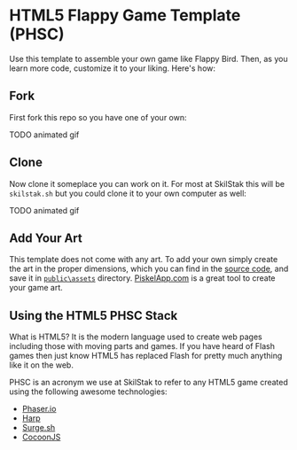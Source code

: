 # HTML5 Flappy Game Template (PHSC)

Use this template to assemble your own game like Flappy Bird. Then, as
you learn more code, customize it to your liking. Here's how:

## Fork

First fork this repo so you have one of your own:

TODO animated gif

## Clone

Now clone it someplace you can work on it. For most at SkilStak this
will be `skilstak.sh` but you could clone it to your own computer as
well:

TODO animated gif

## Add Your Art

This template does not come with any art. To add your own simply
create the art in the proper dimensions, which you can find in the
[source code](public/js), and save it in [`public\assets`](public/assets)
directory. [PiskelApp.com][] is a great tool to create your game
art.

## Using the HTML5 PHSC Stack

What is HTML5? It is the modern language used to create web pages
including those with moving parts and games. If you have heard of
Flash games then just know HTML5 has replaced Flash for pretty much
anything like it on the web.

PHSC is an acronym we use at SkilStak to refer to any HTML5 game
created using the following awesome technologies:

* [Phaser.io][]
* [Harp][]
* [Surge.sh][]
* [CocoonJS][]

[Phaser.io]: http://phaser.io
[Harp]: http://harpjs.com
[Surge.sh]: http://surge.sh
[CocoonJS]: https://www.ludei.com/cocoonjs/
[PiskelApp.com]: https://piskelapp.com

